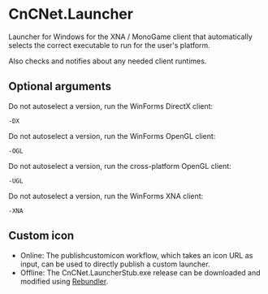 # CnCNet.Launcher
Launcher for Windows for the XNA / MonoGame client that automatically selects the correct executable to run for the user's platform.

Also checks and notifies about any needed client runtimes.
## Optional arguments
Do not autoselect a version, run the WinForms DirectX client:
```
-DX
```
Do not autoselect a version, run the WinForms OpenGL client:
```
-OGL
```
Do not autoselect a version, run the cross-platform OpenGL client:
```
-UGL
```
Do not autoselect a version, run the WinForms XNA client:
```
-XNA
```
## Custom icon
- Online: The publishcustomicon workflow, which takes an icon URL as input, can be used to directly publish a custom launcher.
- Offline: The CnCNet.LauncherStub.exe release can be downloaded and modified using [Rebundler](https://github.com/Rans4ckeR/Rebundler).